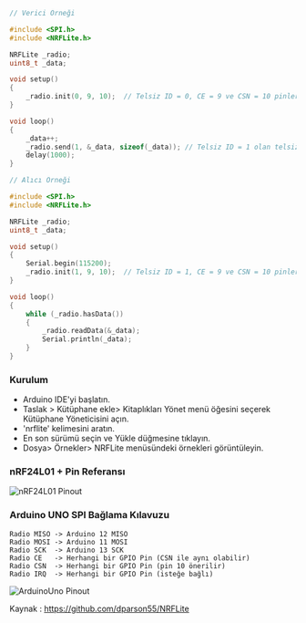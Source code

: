 ```c++
// Verici Örneği

#include <SPI.h>
#include <NRFLite.h>

NRFLite _radio;
uint8_t _data;

void setup()
{
    _radio.init(0, 9, 10);  // Telsiz ID = 0, CE = 9 ve CSN = 10 pinlerini tanımla.
}

void loop()
{
    _data++;
    _radio.send(1, &_data, sizeof(_data)); // Telsiz ID = 1 olan telsize gönder mesajı.
    delay(1000);
}
```
```c++
// Alıcı Örneği

#include <SPI.h>
#include <NRFLite.h>

NRFLite _radio;
uint8_t _data;

void setup()
{
    Serial.begin(115200);
    _radio.init(1, 9, 10);  // Telsiz ID = 1, CE = 9 ve CSN = 10 pinlerini tanımla.
}

void loop()
{
    while (_radio.hasData())
    {
        _radio.readData(&_data);
        Serial.println(_data);
    }
}
```


### Kurulum
* Arduino IDE'yi başlatın.
* Taslak > Kütüphane ekle> Kitaplıkları Yönet menü öğesini seçerek Kütüphane Yöneticisini açın.
* 'nrflite' kelimesini aratın.
* En son sürümü seçin ve Yükle düğmesine tıklayın.
* Dosya> Örnekler> NRFLite menüsündeki örnekleri görüntüleyin.

### nRF24L01 + Pin Referansı

![nRF24L01 Pinout](https://github.com/dparson55/NRFLite/raw/master/extras/nRF24L01_pinout_small.jpg)



### Arduino UNO SPI Bağlama Kılavuzu

```
Radio MISO -> Arduino 12 MISO
Radio MOSI -> Arduino 11 MOSI
Radio SCK  -> Arduino 13 SCK
Radio CE   -> Herhangi bir GPIO Pin (CSN ile aynı olabilir)
Radio CSN  -> Herhangi bir GPIO Pin (pin 10 önerilir)
Radio IRQ  -> Herhangi bir GPIO Pin (isteğe bağlı)
```
![ArduinoUno Pinout](https://cdn.pixabay.com/photo/2017/03/23/12/32/arduino-2168193_960_720.png)

Kaynak : https://github.com/dparson55/NRFLite
